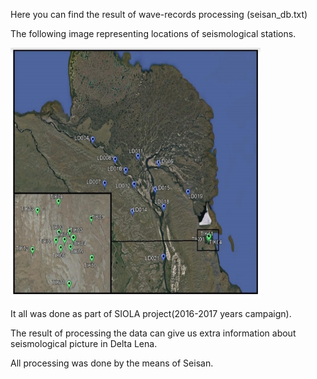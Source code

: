 Here you can find the result of wave-records processing (seisan_db.txt)

The following image representing locations of seismological stations. 


<img src='https://github.com/thesashanextdoor/Laptev_Sea/blob/master/images/stations_Lena.jpg' width=400 height=400>

It all was done as part of SIOLA project(2016-2017 years campaign). 

The result of processing the data can give us extra information about seismological picture in Delta Lena.

All processing was done by the means of Seisan. 



